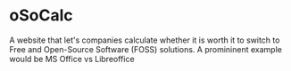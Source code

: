 # oSoCalc

A website that let's companies calculate whether it is worth it to switch to Free and Open-Source Software (FOSS) solutions.
A promininent example would be MS Office vs Libreoffice
